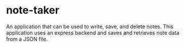 # note-taker
 An application that can be used to write, save, and delete notes. This application uses an express backend and saves and retrieves note data from a JSON file.
